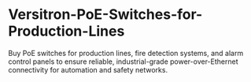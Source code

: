 # Versitron-PoE-Switches-for-Production-Lines
Buy PoE switches for production lines, fire detection systems, and alarm control panels to ensure reliable, industrial-grade power-over-Ethernet connectivity for automation and safety networks.
